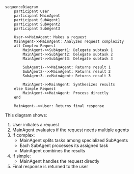 ```mermaid
sequenceDiagram
    participant User
    participant MainAgent
    participant SubAgent1
    participant SubAgent2
    participant SubAgent3

    User->>MainAgent: Makes a request
    MainAgent->>MainAgent: Analyzes request complexity
    alt Complex Request
        MainAgent->>SubAgent1: Delegate subtask 1
        MainAgent->>SubAgent2: Delegate subtask 2
        MainAgent->>SubAgent3: Delegate subtask 3
        
        SubAgent1-->>MainAgent: Returns result 1
        SubAgent2-->>MainAgent: Returns result 2
        SubAgent3-->>MainAgent: Returns result 3
        
        MainAgent->>MainAgent: Synthesizes results
    else Simple Request
        MainAgent->>MainAgent: Process directly
    end
    
    MainAgent-->>User: Returns final response
```

This diagram shows:
1. User initiates a request
2. MainAgent evaluates if the request needs multiple agents
3. If complex:
   - MainAgent splits tasks among specialized SubAgents
   - Each SubAgent processes its assigned task
   - MainAgent combines the results
4. If simple:
   - MainAgent handles the request directly
5. Final response is returned to the user 